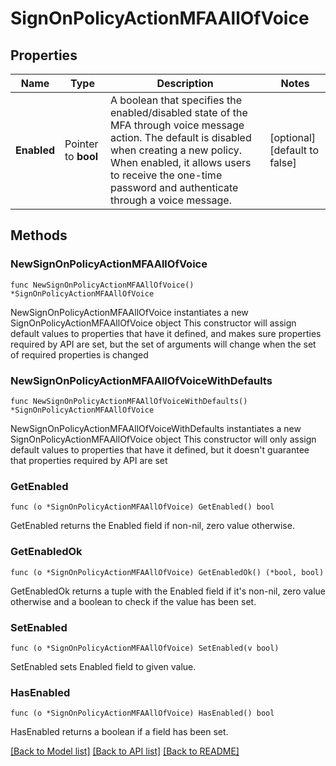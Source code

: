 # SignOnPolicyActionMFAAllOfVoice

## Properties

Name | Type | Description | Notes
------------ | ------------- | ------------- | -------------
**Enabled** | Pointer to **bool** | A boolean that specifies the enabled/disabled state of the MFA through voice message action. The default is disabled when creating a new policy. When enabled, it allows users to receive the one-time password and authenticate through a voice message. | [optional] [default to false]

## Methods

### NewSignOnPolicyActionMFAAllOfVoice

`func NewSignOnPolicyActionMFAAllOfVoice() *SignOnPolicyActionMFAAllOfVoice`

NewSignOnPolicyActionMFAAllOfVoice instantiates a new SignOnPolicyActionMFAAllOfVoice object
This constructor will assign default values to properties that have it defined,
and makes sure properties required by API are set, but the set of arguments
will change when the set of required properties is changed

### NewSignOnPolicyActionMFAAllOfVoiceWithDefaults

`func NewSignOnPolicyActionMFAAllOfVoiceWithDefaults() *SignOnPolicyActionMFAAllOfVoice`

NewSignOnPolicyActionMFAAllOfVoiceWithDefaults instantiates a new SignOnPolicyActionMFAAllOfVoice object
This constructor will only assign default values to properties that have it defined,
but it doesn't guarantee that properties required by API are set

### GetEnabled

`func (o *SignOnPolicyActionMFAAllOfVoice) GetEnabled() bool`

GetEnabled returns the Enabled field if non-nil, zero value otherwise.

### GetEnabledOk

`func (o *SignOnPolicyActionMFAAllOfVoice) GetEnabledOk() (*bool, bool)`

GetEnabledOk returns a tuple with the Enabled field if it's non-nil, zero value otherwise
and a boolean to check if the value has been set.

### SetEnabled

`func (o *SignOnPolicyActionMFAAllOfVoice) SetEnabled(v bool)`

SetEnabled sets Enabled field to given value.

### HasEnabled

`func (o *SignOnPolicyActionMFAAllOfVoice) HasEnabled() bool`

HasEnabled returns a boolean if a field has been set.


[[Back to Model list]](../README.md#documentation-for-models) [[Back to API list]](../README.md#documentation-for-api-endpoints) [[Back to README]](../README.md)


